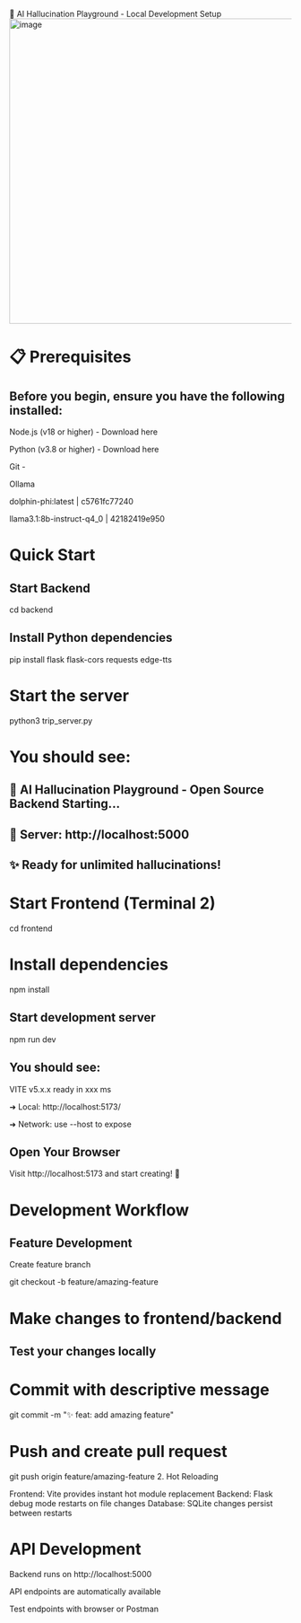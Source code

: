 🧠 AI Hallucination Playground - Local Development Setup
<img width="544" height="544" alt="image" src="https://github.com/user-attachments/assets/615ab7e3-018b-420e-b501-e06b86e34c9c" />

# 📋 Prerequisites
## Before you begin, ensure you have the following installed:
<p>Node.js (v18 or higher) - Download here
<p>Python (v3.8 or higher) - Download here
<p>Git -
<p>Ollama
<p>dolphin-phi:latest | c5761fc77240  
<p>llama3.1:8b-instruct-q4_0 | 42182419e950  

# Quick Start
 ## Start Backend
<p>cd backend
  
## Install Python dependencies

<p>pip install flask flask-cors requests edge-tts

# Start the server
<p>python3 trip_server.py
  
# You should see:
## 🧠 AI Hallucination Playground - Open Source Backend Starting...
## 📡 Server: http://localhost:5000
## ✨ Ready for unlimited hallucinations!

# Start Frontend (Terminal 2)
<p>cd frontend
  
# Install dependencies
<p>npm install
  
## Start development server
<p>npm run dev
  
## You should see:
 <p>VITE v5.x.x  ready in xxx ms

<p>  ➜  Local:   http://localhost:5173/
<p> ➜  Network: use --host to expose
  
## Open Your Browser
<p>Visit http://localhost:5173 and start creating! 🎨

# Development Workflow
## Feature Development
<p> Create feature branch
<p> git checkout -b feature/amazing-feature

# Make changes to frontend/backend
## Test your changes locally

# Commit with descriptive message
<p> git commit -m "✨ feat: add amazing feature"

# Push and create pull request
<p>git push origin feature/amazing-feature
2. Hot Reloading

Frontend: Vite provides instant hot module replacement
Backend: Flask debug mode restarts on file changes
Database: SQLite changes persist between restarts

# API Development

<p>Backend runs on http://localhost:5000
<p>API endpoints are automatically available
<p>Test endpoints with browser or Postman
